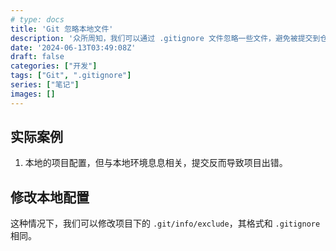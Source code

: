 ```yaml
---
# type: docs
title: 'Git 忽略本地文件'
description: '众所周知，我们可以通过 .gitignore 文件忽略一些文件，避免被提交到仓库，而某些情况下，你可能并不希望所有人忽略该文件。'
date: '2024-06-13T03:49:08Z'
draft: false
categories: ["开发"]
tags: ["Git", ".gitignore"]
series: ["笔记"]
images: []
---
```


## 实际案例

1. 本地的项目配置，但与本地环境息息相关，提交反而导致项目出错。

## 修改本地配置

这种情况下，我们可以修改项目下的 `.git/info/exclude`，其格式和 `.gitignore` 相同。
